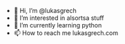 - 👋 Hi, I’m @lukasgrech
- 👀 I’m interested in alsortsa stuff
- 🌱 I’m currently learning python
- 📫 How to reach me lukasgrech.com

<!---
lukasgrech/lukasgrech is a ✨ special ✨ repository because its `README.md` (this file) appears on your GitHub profile.
You can click the Preview link to take a look at your changes.
--->

